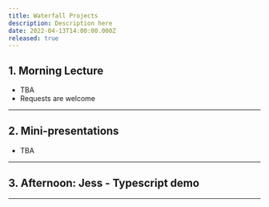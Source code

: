 ```yaml
---
title: Waterfall Projects
description: Description here
date: 2022-04-13T14:00:00.000Z
released: true
---
```


## 1. Morning Lecture
- TBA
- Requests are welcome

---

## 2. Mini-presentations
- TBA

---

## 3. Afternoon: Jess - Typescript demo

---